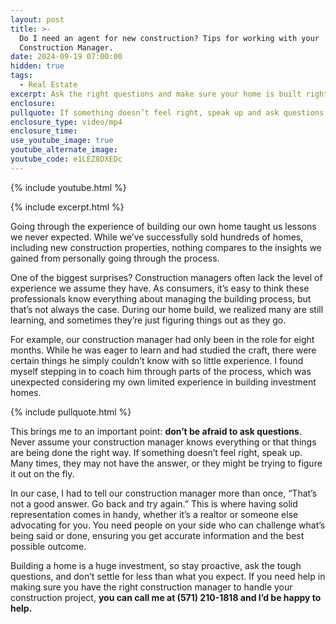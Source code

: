 ```yaml
---
layout: post
title: >-
  Do I need an agent for new construction? Tips for working with your
  Construction Manager.
date: 2024-09-19 07:00:00
hidden: true
tags:
  - Real Estate
excerpt: Ask the right questions and make sure your home is built right!
enclosure:
pullquote: If something doesn’t feel right, speak up and ask questions.
enclosure_type: video/mp4
enclosure_time:
use_youtube_image: true
youtube_alternate_image:
youtube_code: e1LEZ8DXEDc
---
```

{% include youtube.html %}

{% include excerpt.html %}

Going through the experience of building our own home taught us lessons we never expected. While we’ve successfully sold hundreds of homes, including new construction properties, nothing compares to the insights we gained from personally going through the process.

One of the biggest surprises? Construction managers often lack the level of experience we assume they have. As consumers, it’s easy to think these professionals know everything about managing the building process, but that’s not always the case. During our home build, we realized many are still learning, and sometimes they’re just figuring things out as they go.

For example, our construction manager had only been in the role for eight months. While he was eager to learn and had studied the craft, there were certain things he simply couldn’t know with so little experience. I found myself stepping in to coach him through parts of the process, which was unexpected considering my own limited experience in building investment homes.

{% include pullquote.html %}

This brings me to an important point: **don’t be afraid to ask questions**. Never assume your construction manager knows everything or that things are being done the right way. If something doesn’t feel right, speak up. Many times, they may not have the answer, or they might be trying to figure it out on the fly.

In our case, I had to tell our construction manager more than once, “That’s not a good answer. Go back and try again.” This is where having solid representation comes in handy, whether it’s a realtor or someone else advocating for you. You need people on your side who can challenge what’s being said or done, ensuring you get accurate information and the best possible outcome.

Building a home is a huge investment, so stay proactive, ask the tough questions, and don’t settle for less than what you expect. If you need help in making sure you have the right construction manager to handle your construction project, **you can call me at (571) 210-1818 and I’d be happy to help.**

&nbsp;
